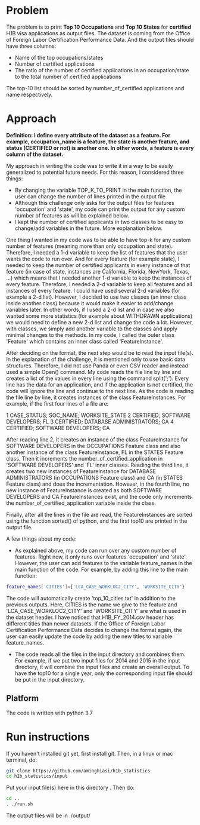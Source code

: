 # Problem
The problem is to print **Top 10 Occupations** and **Top 10 States** for **certified** H1B visa applications as output files. The dataset is coming from the Office of Foreign Labor Certification Performance Data. And the output files should have three columns:
- Name of the top occupations/states
- Number of certified applications
- The ratio of the number of certified applications in an occupation/state to the total number of certified applications

The top-10 list should be sorted by number_of_certified applications and name respectively. 
# Approach
**Definition: I define every attribute of the dataset as a feature. For example, occupation_name is a feature, the state is another feature, and status (CERTIFIED or not) is another one. In other words, a feature is every column of the dataset.**

My approach in writing the code was to write it in a way to be easily generalized to potential future needs. For this reason, I considered three things:
- By changing the variable TOP_K_TO_PRINT in the main function, the user can change the number of lines printed in the output file
- Although this challenge only asks for the output files for features 'occupation' and 'state', my code can print the output for any custom number of features as will be explained below.
- I kept the number of certified applicants in two classes to be easy to change/add variables in the future. More explanation below.

One thing I wanted in my code was to be able to have top-k for any custom number of features (meaning more than only occupation and state). Therefore, I needed a 1-d variable to keep the list of features that the user wants the code to run over. And for every feature (for example state), I needed to keep the number of certified applicants in every instance of that feature (in case of state, instances are California, Florida, NewYork, Texas, ...) which means that I needed another 1-d variable to keep the instances of every feature. Therefore, I needed a 2-d variable to keep all features and all instances of every feature. I could have used several 2-d variables (for example a 2-d list). However, I decided to use two classes (an inner class inside another class) because it would make it easier to add/change variables later. In other words, if I used a 2-d list and in case we also wanted some more statistics (for example about WITHDRAWN applications) we would need to define a new 2-d list and change the code a lot. However, with classes, we simply add another variable to the classes and apply minimal changes to the methods. In my code, I called the outer class 'Feature' which contains an inner class called 'FeatureInstance'.

After deciding on the format, the next step would be to read the input file(s). In the explanation of the challenge, it is mentioned only to use basic data structures. Therefore, I did not use Panda or even CSV reader and instead used a simple Open() command. My code reads the file line by line and creates a list of the values in every line using the command split(';'). Every line has the data for an application, and if the application is not certified, the code will ignore the line and continue to the next line. As the code is reading the file line by line, it creates instances of the class FeatureInstances. For example, if the first four lines of a file are:

1 CASE_STATUS; SOC_NAME; WORKSITE_STATE
2 CERTIFIED; SOFTWARE DEVELOPERS; FL
3 CERTIFIED; DATABASE ADMINISTRATORS; CA
4 CERTIFIED; SOFTWARE DEVELOPERS; CA

After reading line 2, it creates an instance of the class FeatureInstance for SOFTWARE DEVELOPERS in the OCCUPATIONS Feature class and also another instance of the class FeatureInstance, FL in the STATES Feature class. Then it increments the number_of_certified_application in 'SOFTWARE DEVELOPERS' and 'FL' inner classes. Reading the third line, it creates two new instances of FeatureInstance for DATABASE ADMINISTRATORS (in OCCUPATIONS Feature class) and CA (in STATES Feature class) and does the incrementation. However, in the fourth line, no new instance of FeatureInstance is created as both SOFTWARE DEVELOPERS and CA FeatureInstances exist, and the code only increments the number_of_certified_application variable inside the class. 

Finally, after all the lines in the file are read, the FeatureInstances are sorted using the function sorted() of python, and the first top10 are printed in the output file. 

A few things about my code:
- As explained above, my code can run over any custom number of features. Right now, it only runs over features 'occupation' and 'state'. However, the user can add features to the variable feature_names in the main function of the code. For example, by adding this line to the main function:
```bash
feature_names['CITIES']={'LCA_CASE_WORKLOC2_CITY', 'WORKSITE_CITY'}
```
The code will automatically create 'top_10_cities.txt' in addition to the previous outputs. Here, CITIES is the name we give to the feature and 'LCA_CASE_WORKLOC2_CITY' and 'WORKSITE_CITY' are what is used in the dataset header. I have noticed that H1B_FY_2014.csv header has different titles than newer datasets. If the Office of Foreign Labor Certification Performance Data decides to change the format again, the user can easily update the code by adding the new titles to variable feature_names.
- The code reads all the files in the input directory and combines them. For example, if we put two input files for 2014 and 2015 in the input directory, it will combine the input files and create an overall output. To have the top10 for a single year, only the corresponding input file should be put in the input directory.
## Platform
The code is written with python 3.7
# Run instructions
If you haven't installed git yet, first install git. Then, in a linux or mac terminal, do: 
```bash
git clone https://github.com/aminghiasi/h1b_statistics 
cd h1b_statistics/input
```
Put your input file(s) here in this directory . Then do: 
```bash
cd ..
. ./run.sh
```
The output files will be in ./output/

